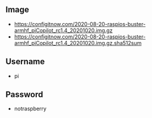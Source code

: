 ## Image
* https://configitnow.com/2020-08-20-raspios-buster-armhf_piCopilot_rc1.4_20201020.img.gz
* https://configitnow.com/2020-08-20-raspios-buster-armhf_piCopilot_rc1.4_20201020.img.gz.sha512sum

## Username
* pi

## Password
* notraspberry
